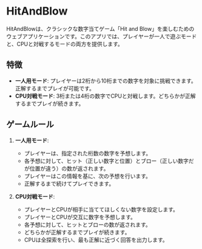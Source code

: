 # HitAndBlow

HitAndBlowは、クラシックな数字当てゲーム「Hit and Blow」を楽しむためのウェブアプリケーションです。このアプリでは、プレイヤーが一人で遊ぶモードと、CPUと対戦するモードの両方を提供します。

## 特徴

- **一人用モード**: プレイヤーは2桁から10桁までの数字を対象に挑戦できます。正解するまでプレイが可能です。
- **CPU対戦モード**: 3桁または4桁の数字でCPUと対戦します。どちらかが正解するまでプレイが続きます。

## ゲームルール

1. **一人用モード**:
    - プレイヤーは、指定された桁数の数字を予想します。
    - 各予想に対して、ヒット（正しい数字と位置）とブロー（正しい数字だが位置が違う）の数が返されます。
    - プレイヤーはこの情報を基に、次の予想を行います。
    - 正解するまで続けてプレイできます。

2. **CPU対戦モード**:
    - プレイヤーとCPUが相手に当ててほしくない数字を設定します。
    - プレイヤーとCPUが交互に数字を予想します。
    - 各予想に対して、ヒットとブローの数が返されます。
    - どちらかが正解するまでプレイが続きます。
    - CPUは全探索を行い、最も正解に近づく回答を出力します。